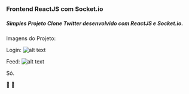 ### Frontend ReactJS com Socket.io

##### Simples Projeto Clone Twitter desenvolvido com ReactJS e Socket.io.

Imagens do Projeto:

Login:
![alt text](https://i.postimg.cc/s3r0z31b/tw-login-web.png)

Feed:
![alt text](https://i.postimg.cc/2yp40C9P/web-dash.png)

Só.

:rocket: :rocket:
